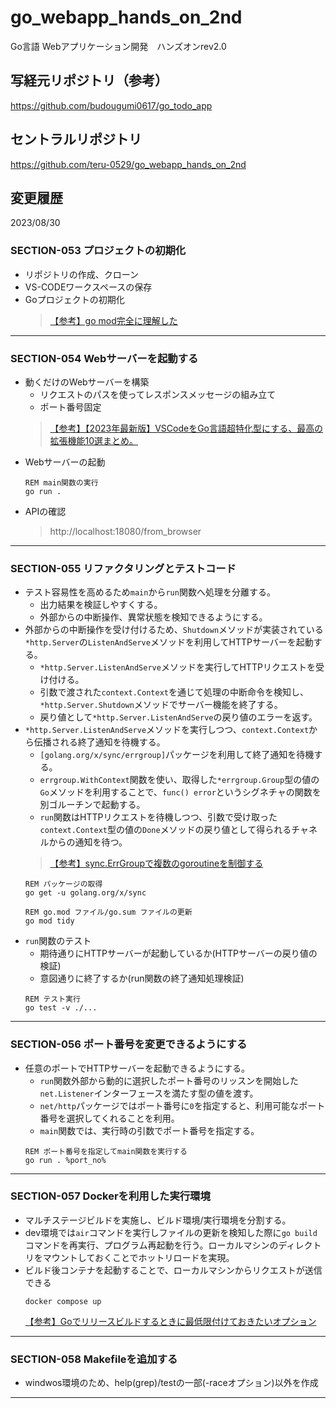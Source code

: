 # go_webapp_hands_on_2nd
Go言語 Webアプリケーション開発　ハンズオンrev2.0


## 写経元リポジトリ（参考）
https://github.com/budougumi0617/go_todo_app


## セントラルリポジトリ
https://github.com/teru-0529/go_webapp_hands_on_2nd


## 変更履歴

2023/08/30

### SECTION-053 プロジェクトの初期化

* リポジトリの作成、クローン
* VS-CODEワークスペースの保存
* Goプロジェクトの初期化
  > [【参考】go mod完全に理解した](https://zenn.dev/optimisuke/articles/105feac3f8e726830f8c)

---

### SECTION-054 Webサーバーを起動する

* 動くだけのWebサーバーを構築
  * リクエストのパスを使ってレスポンスメッセージの組み立て
  * ポート番号固定
  > [【参考】【2023年最新版】VSCodeをGo言語超特化型にする、最高の拡張機能10選まとめ。](https://yurupro.cloud/2531/)
* Webサーバーの起動
  ```
  REM main関数の実行
  go run .
  ```
* APIの確認
  > http://localhost:18080/from_browser

---

### SECTION-055 リファクタリングとテストコード

* テスト容易性を高めるため`main`から`run`関数へ処理を分離する。
  * 出力結果を検証しやすくする。
  * 外部からの中断操作、異常状態を検知できるようにする。
* 外部からの中断操作を受け付けるため、`Shutdown`メソッドが実装されている`*http.Server`の`ListenAndServe`メソッドを利用してHTTPサーバーを起動する。
  * `*http.Server.ListenAndServe`メソッドを実行してHTTPリクエストを受け付ける。
  * 引数で渡された`context.Context`を通じて処理の中断命令を検知し、`*http.Server.Shutdown`メソッドでサーバー機能を終了する。
  * 戻り値として`*http.Server.ListenAndServe`の戻り値のエラーを返す。
* `*http.Server.ListenAndServe`メソッドを実行しつつ、`context.Context`から伝播される終了通知を待機する。
  * `[golang.org/x/sync/errgroup]`パッケージを利用して終了通知を待機する。
  * `errgroup.WithContext`関数を使い、取得した`*errgroup.Group`型の値の`Go`メソッドを利用することで、`func() error`というシグネチャの関数を別ゴルーチンで起動する。
  * `run`関数はHTTPリクエストを待機しつつ、引数で受け取った`context.Context`型の値の`Done`メソッドの戻り値として得られるチャネルからの通知を待つ。
  > [【参考】sync.ErrGroupで複数のgoroutineを制御する](https://deeeet.com/writing/2016/10/12/errgroup/)
  ```
  REM パッケージの取得
  go get -u golang.org/x/sync
  ```
  ```
  REM go.mod ファイル/go.sum ファイルの更新
  go mod tidy
  ```
* `run`関数のテスト
  * 期待通りにHTTPサーバーが起動しているか(HTTPサーバーの戻り値の検証)
  * 意図通りに終了するか(run関数の終了通知処理検証)
  ```
  REM テスト実行
  go test -v ./...
  ```

---

### SECTION-056 ポート番号を変更できるようにする

* 任意のポートでHTTPサーバーを起動できるようにする。
  * `run`関数外部から動的に選択したポート番号のリッスンを開始した`net.Listener`インターフェースを満たす型の値を渡す。
  * `net/http`パッケージではポート番号に`0`を指定すると、利用可能なポート番号を選択してくれることを利用。
  * `main`関数では、実行時の引数でポート番号を指定する。
  ```
  REM ポート番号を指定してmain関数を実行する
  go run . %port_no%
  ```

---

### SECTION-057 Dockerを利用した実行環境

* マルチステージビルドを実施し、ビルド環境/実行環境を分割する。
* dev環境では`air`コマンドを実行しファイルの更新を検知した際に`go build`コマンドを再実行、プログラム再起動を行う。ローカルマシンのディレクトリをマウントしておくことでホットリロードを実現。
* ビルド後コンテナを起動することで、ローカルマシンからリクエストが送信できる
  ```
  docker compose up
  ```
  [【参考】Goでリリースビルドするときに最低限付けておきたいオプション](https://qiita.com/ssc-ynakamura/items/da37856f7f217d708a07)

---

### SECTION-058 Makefileを追加する

* windwos環境のため、help(grep)/testの一部(-raceオプション)以外を作成

---
